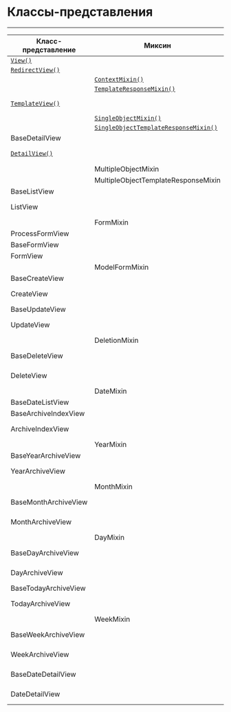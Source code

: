 # Классы-представления
---

|Класс-представление|Миксин|Родители|
|---|---|---|
|[`View()`](классы-представления-описание/base.md#класс%20`View()`)|||
|[`RedirectView()`](классы-представления-описание/base.md#класс%20`RedirectView()`)||[`View()`](классы-представления-описание/base.md#класс%20`View()`)|
||[`ContextMixin()`](классы-представления-описание/base.md#Примесь%20`ContextMixin()`)||
||[`TemplateResponseMixin()`](классы-представления-описание/base.md#Примесь%20`TemplateResponseMixin()`)||
|[`TemplateView()`](классы-представления-описание/base.md#класс%20`TemplateView()`)||[`TemplateResponseMixin()`](классы-представления-описание/base.md#Примесь%20`TemplateResponseMixin()`), [`ContextMixin()`](классы-представления-описание/base.md#Примесь%20`ContextMixin()`), [`View()`](классы-представления-описание/base.md#класс%20`View()`)|
||[`SingleObjectMixin()`](классы-представления-описание/detail.md#примесь%20`SingleObjectMixin()`)|[`ContextMixin()`](классы-представления-описание/base.md#Примесь%20`ContextMixin()`)|
||[`SingleObjectTemplateResponseMixin()`](#примесь%20`SingleObjectTemplateResponseMixin()`)|[`TemplateResponseMixin()`](классы-представления-описание/base.md#Примесь%20`TemplateResponseMixin()`)|
|BaseDetailView||[`SingleObjectMixin()`](#примесь%20`SingleObjectMixin()`), [`View()`](классы-представления-описание/base.md#класс%20`View()`)|
|[`DetailView()`](#класс%20`DetailView()`)||[`SingleObjectTemplateResponseMixin()`](#примесь%20`SingleObjectTemplateResponseMixin()`), BaseDetailView|
||MultipleObjectMixin|[`ContextMixin()`](классы-представления-описание/base.md#Примесь%20`ContextMixin()`)|
||MultipleObjectTemplateResponseMixin|[`TemplateResponseMixin()`](классы-представления-описание/base.md#Примесь%20`TemplateResponseMixin()`)|
|BaseListView||MultipleObjectMixin, [`View()`](классы-представления-описание/base.md#класс%20`View()`)|
|ListView||MultipleObjectTemplateResponseMixin, BaseListView|
||FormMixin|[`ContextMixin()`](классы-представления-описание/base.md#Примесь%20`ContextMixin()`)|
|ProcessFormView||[`View()`](классы-представления-описание/base.md#класс%20`View()`)|
|BaseFormView||FormMixin, ProcessFormView|
|FormView||FormMixin, BaseFormView|
||ModelFormMixin|[`SingleObjectMixin()`](#примесь%20`SingleObjectMixin()`), FormMixin|
|BaseCreateView||ModelFormMixin, ProcessFormView|
|CreateView||[`SingleObjectTemplateResponseMixin()`](#примесь%20`SingleObjectTemplateResponseMixin()`), BaseCreateView|
|BaseUpdateView||ModelFormMixin, ProcessFormView|
|UpdateView||[`SingleObjectTemplateResponseMixin()`](#примесь%20`SingleObjectTemplateResponseMixin()`), BaseUpdateView|
||DeletionMixin||
|BaseDeleteView||DeletionMixin, FormMixin, BaseDetailView|
|DeleteView||[`SingleObjectTemplateResponseMixin()`](#примесь%20`SingleObjectTemplateResponseMixin()`), BaseDeleteView|
||DateMixin||
|BaseDateListView||MultipleObjectMixin, DateMixin, [`View()`](классы-представления-описание/base.md#класс%20`View()`)|
|BaseArchiveIndexView||BaseDateListView|
|ArchiveIndexView||MultipleObjectTemplateResponseMixin, BaseArchiveIndexView|
||YearMixin||
|BaseYearArchiveView||YearMixin, BaseDateListView|
|YearArchiveView||MultipleObjectTemplateResponseMixin, BaseYearArchiveView|
||MonthMixin||
|BaseMonthArchiveView||YearMixin, MonthMixin, BaseDateListView|
|MonthArchiveView||MultipleObjectTemplateResponseMixin, BaseMonthArchiveView|
||DayMixin||
|BaseDayArchiveView||YearMixin, MonthMixin, DayMixin, BaseDateListView|
|DayArchiveView||MultipleObjectTemplateResponseMixin, BaseDayArchiveView|
|BaseTodayArchiveView||BaseDayArchiveView|
|TodayArchiveView||MultipleObjectTemplateResponseMixin, BaseTodayArchiveView|
||WeekMixin||
|BaseWeekArchiveView||YearMixin, WeekMixin, BaseDateListView|
|WeekArchiveView||MultipleObjectTemplateResponseMixin, BaseWeekArchiveView|
|BaseDateDetailView||YearMixin, MonthMixin, DayMixin, DateMixin, BaseDetailView|
|DateDetailView||[`SingleObjectTemplateResponseMixin()`](#примесь%20`SingleObjectTemplateResponseMixin()`), BaseDateDetailView|





